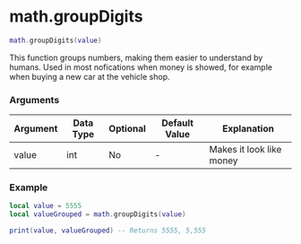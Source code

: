 # math.groupDigits

```lua
math.groupDigits(value)
```
This function groups numbers, making them easier to understand by humans. Used in most nofications when money is showed, for example when buying a new car at the vehicle shop.

### Arguments
| Argument      | Data Type | Optional | Default Value | Explanation |
|---------------|-----------|----------|---------------|-------------|
| value | int | No | - | Makes it look like money |

### Example
```lua
local value = 5555
local valueGrouped = math.groupDigits(value)

print(value, valueGrouped) -- Returns 5555, 5,555
```